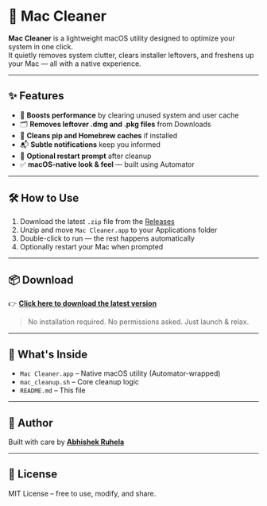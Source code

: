 # 🧼 Mac Cleaner

**Mac Cleaner** is a lightweight macOS utility designed to optimize your system in one click.  
It quietly removes system clutter, clears installer leftovers, and freshens up your Mac — all with a native experience.

---

## ✨ Features

- 🚀 **Boosts performance** by clearing unused system and user cache
- 🗂️ **Removes leftover .dmg and .pkg files** from Downloads
- 🧹 **Cleans pip and Homebrew caches** if installed
- 📬 **Subtle notifications** keep you informed
- 🔄 **Optional restart prompt** after cleanup
- ✅ **macOS-native look & feel** — built using Automator

---

## 🛠️ How to Use

1. Download the latest `.zip` file from the [Releases](https://github.com/mysterioxx/mac-cleanup/releases)
2. Unzip and move `Mac Cleaner.app` to your Applications folder
3. Double-click to run — the rest happens automatically  
4. Optionally restart your Mac when prompted

---

## 📦 Download

👉 [**Click here to download the latest version**](https://github.com/mysterioxx/mac-cleanup/releases/latest)

> No installation required. No permissions asked. Just launch & relax.

---

## 📁 What's Inside

- `Mac Cleaner.app` – Native macOS utility (Automator-wrapped)
- `mac_cleanup.sh` – Core cleanup logic
- `README.md` – This file

---

## 💬 Author

Built with care by [**Abhishek Ruhela**](https://github.com/mysterioxx)  

---

## 📝 License

MIT License – free to use, modify, and share.